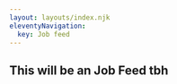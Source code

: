 ```yaml
---
layout: layouts/index.njk
eleventyNavigation:
  key: Job feed
---
```


## This will be an Job Feed tbh

